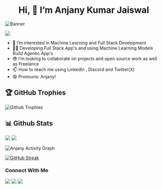 <h1 align='center'>Hi, 👋 I’m Anjany Kumar Jaiswal</h1>

<!-- GitAds-Verify: L2PUHMKFIU991JY67FSQ72QU15QVGZ72 -->

![Banner](github_banner.png)

![](https://komarev.com/ghpvc/?username=AnjanyKumarJaiswal)


- 🔭 I’m interested in Machine Learning and Full Stack Development
- 🧑‍🏭 Developing Full Stack App's and using Machine Learning Models Build Agentic App's
- 😎 I’m looking to collaborate on projects and open source work as well as Freelance
- 📫 How to reach me using Linkedln , Discord and Twitter(X)
- 😄 Pronouns: Anjany!


## 🏆 GitHub Trophies
![Github Trophies](https://github-profile-trophy.vercel.app/?username=AnjanyKumarJaiswal&theme=radical)


## 📊 Github Stats
<!-- <img src="https://github-readme-stats.vercel.app/api/top-langs/?username=AnjanyKumarJaiswal&layout=donut&theme=algolia&show_icons=true&langs_count=8&hide=jupyter%20notebook,C,Cython"></img> -->

<div >
  <img src="https://github-readme-stats.vercel.app/api/top-langs/?username=AnjanyKumarJaiswal&layout=donut&theme=algolia&show_icons=true&langs_count=8&hide=C,Cython&exclude_repo=StockMarket_AIChatBot" />
  <img src="https://github-readme-stats.vercel.app/api?username=AnjanyKumarJaiswal&theme=algolia&show_icons=true" />
</div>

![Anjany Activity Graph](https://github-readme-activity-graph.vercel.app/graph?username=AnjanyKumarJaiswal&theme=nightowl)
<!--<img src="https://github-profile-summary-cards.vercel.app/api/cards/profile-details?username=AnjanyKumarJaiswal&theme=github_dark"></img>-->

<a href="https://git.io/streak-stats"><img src="https://streak-stats.demolab.com?user=AnjanyKumarJaiswal&theme=dark&hide_border=true" alt="GitHub Streak" /></a>

<h3 align='left'>Connect With Me</h3>
<a href="https://www.linkedin.com/in/anjany-kumar-jaiswal-938277262/"><img src="https://img.shields.io/badge/-LinkedIn-0072b1?&style=for-the-badge&logo=linkedin&logoColor=white"></a> 
<a href="anjany.jaiswal2005@gmail.com"><img src="https://img.shields.io/badge/Gmail-D14836?style=for-the-badge&logo=gmail&logoColor=white"></img></a>
<a href=""><img src="https://img.shields.io/badge/Discord-5865F2?style=for-the-badge&logo=discord&logoColor=white" ></img></a>
